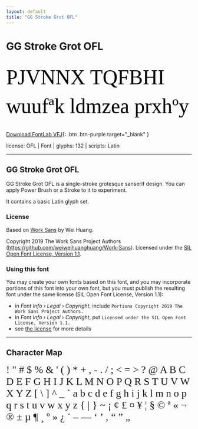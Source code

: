 ```yaml
---
layout: default
title: "GG Stroke Grot OFL"
---
```


# GG Stroke Grot OFL

<div contenteditable="true" style="font-family: 'GG Stroke Grot OFL'; font-size: 4em; color:black; margin: 0.5em 0 0.5em 0; line-height: 1.4em;">
PJVNNX TQFBHI wuufªk ldmzea prxhºy
</div>

[Download FontLab VFJ](https://downgit.github.io/#/home?url=https://github.com/fontlabcom/getgo-fonts/blob/main/getgo-fonts/ofl/stroke-grot/stroke-grot.ttf){: .btn .btn-purple target="_blank" }

license: OFL \| Font \| glyphs: 132 \| scripts: Latin

---

## GG Stroke Grot OFL

GG Stroke Grot OFL is a single-stroke grotesque sanserif design. You can apply Power Brush or a Stroke to it to experiment.

It contains a basic Latin glyph set.


### License

Based on [Work Sans](https://github.com/weiweihuanghuang/Work-Sans) by Wei Huang.

Copyright 2019 The Work Sans Project Authors (https://github.com/weiweihuanghuang/Work-Sans). Licensed under the [SIL Open Font License, Version 1.1](https://scripts.sil.org/OFL).

### Using this font

You may create your own fonts based on this font, and you may incorporate portions of this font into your own font, but you must publish the resulting font under the same license (SIL Open Font License, Version 1.1):

- in _Font Info › Legal › Copyright_, include `Portions Copyright 2019 The Work Sans Project Authors.`
- in _Font Info › Legal › Copyright_, put `Licensed under the SIL Open Font License, Version 1.1.`
- see [the license](https://scripts.sil.org/OFL) for more details


---

## Character Map

<div style="font-family: 'GG Stroke Grot OFL'; font-size: 2em;">
! " # $ % & ' ( ) * + , - . / ; < = > ? @ A B C D E F G H I J K L M N O P Q R S T U V W X Y Z [ \ ] ^ _ ` a b c d e f g h i j k l m n o p q r s t u v w x y z { | } ~ ¡ ¢ £ ¤ ¥ ¦ § © ª « ¬ ® ± µ ¶ ¸ º » ¿ ˙ – — ‘ ’ ‚ “ ” „
</div>

